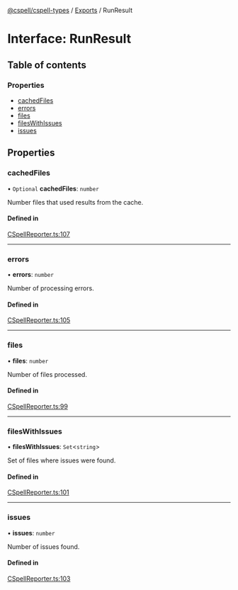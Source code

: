 [@cspell/cspell-types](../README.md) / [Exports](../modules.md) / RunResult

# Interface: RunResult

## Table of contents

### Properties

- [cachedFiles](RunResult.md#cachedfiles)
- [errors](RunResult.md#errors)
- [files](RunResult.md#files)
- [filesWithIssues](RunResult.md#fileswithissues)
- [issues](RunResult.md#issues)

## Properties

### cachedFiles

• `Optional` **cachedFiles**: `number`

Number files that used results from the cache.

#### Defined in

[CSpellReporter.ts:107](https://github.com/streetsidesoftware/cspell/blob/b805b11/packages/cspell-types/src/CSpellReporter.ts#L107)

___

### errors

• **errors**: `number`

Number of processing errors.

#### Defined in

[CSpellReporter.ts:105](https://github.com/streetsidesoftware/cspell/blob/b805b11/packages/cspell-types/src/CSpellReporter.ts#L105)

___

### files

• **files**: `number`

Number of files processed.

#### Defined in

[CSpellReporter.ts:99](https://github.com/streetsidesoftware/cspell/blob/b805b11/packages/cspell-types/src/CSpellReporter.ts#L99)

___

### filesWithIssues

• **filesWithIssues**: `Set`<`string`\>

Set of files where issues were found.

#### Defined in

[CSpellReporter.ts:101](https://github.com/streetsidesoftware/cspell/blob/b805b11/packages/cspell-types/src/CSpellReporter.ts#L101)

___

### issues

• **issues**: `number`

Number of issues found.

#### Defined in

[CSpellReporter.ts:103](https://github.com/streetsidesoftware/cspell/blob/b805b11/packages/cspell-types/src/CSpellReporter.ts#L103)
